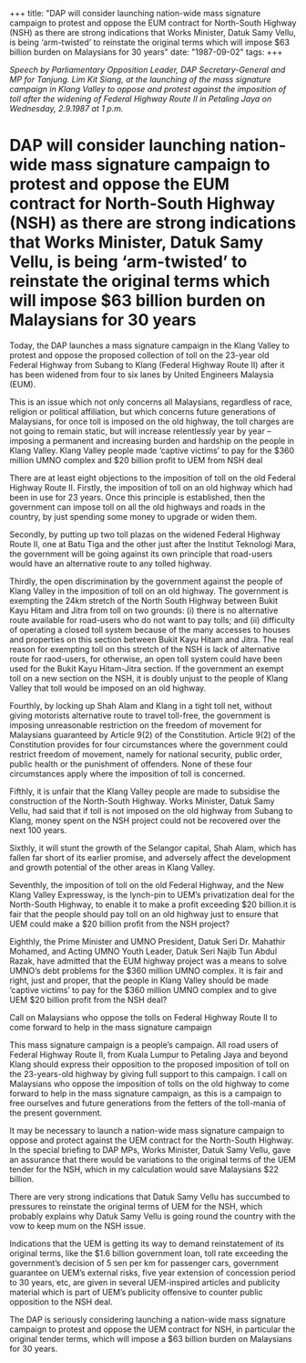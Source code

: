 +++ 
title: "DAP will consider launching nation-wide mass signature campaign to protest and oppose the EUM contract for North-South Highway (NSH) as there are strong indications that Works Minister, Datuk Samy Vellu, is being ‘arm-twisted’ to reinstate the original terms which will impose $63 billion burden on Malaysians for 30 years"
date: "1987-09-02"
tags:
+++

_Speech by Parliamentary Opposition Leader, DAP Secretary-General and MP for Tanjung. Lim Kit Siang, at the launching of the mass signature campaign in Klang Valley to oppose and protest against the imposition of toll after the widening of Federal Highway Route II in Petaling Jaya on Wednesday, 2.9.1987 at 1 p.m._

# DAP will consider launching nation-wide mass signature campaign to protest and oppose the EUM contract for North-South Highway (NSH) as there are strong indications that Works Minister, Datuk Samy Vellu, is being ‘arm-twisted’ to reinstate the original terms which will impose $63 billion burden on Malaysians for 30 years

Today, the DAP launches a mass signature campaign in the Klang Valley to protest and oppose the proposed collection of toll on the 23-year old Federal Highway from Subang to Klang (Federal Highway Route II) after it has been widened from four to six lanes by United Engineers Malaysia (EUM).</u>

This is an issue which not only concerns all Malaysians, regardless of race, religion or political affiliation, but which concerns future generations of Malaysians, for once toll is imposed on the old highway, the toll charges are not going to remain static, but will increase relentlessly year by year – imposing a permanent and increasing burden and hardship on the people in Klang Valley.
Klang Valley people made ‘captive victims’ to pay for the $360 million UMNO complex and $20 billion profit to UEM from NSH deal								

There are at least eight objections to the imposition of toll on the old Federal Highway Route II.
Firstly, the imposition of toll on an old highway which had been in use for 23 years. Once this principle is established, then the government can impose toll on all the old highways and roads in the country, by just spending some money to upgrade or widen them.

Secondly, by putting up two toll plazas on the widened Federal Highway Route II, one at Batu Tiga and the other just after the Institut Teknologi Mara, the government will be going against its own principle that road-users would have an alternative route to any tolled highway.

Thirdly, the open discrimination by the government against the people of Klang Valley in the imposition of toll on an old highway. The government is exempting the 24km stretch of the North South Highway between Bukit Kayu Hitam and Jitra from toll on two grounds: (i) there is no alternative route available for road-users who do not want to pay tolls; and (ii) difficulty of operating a closed toll system because of the many accesses to houses and properties on this section between Bukit Kayu Hitam and Jitra. The real reason for exempting toll on this stretch of the NSH is lack of alternative route for raod-users, for otherwise, an open toll system could have been used for the Bukit Kayu Hitam-Jitra section. If the government an exempt toll on a new section on the NSH, it is doubly unjust to the people of Klang Valley that toll would be imposed on an old highway.

Fourthly, by locking up Shah Alam and Klang in a tight toll net, without giving motorists alternative route to travel toll-free, the government is imposing unreasonable restriction on the freedom of movement for Malaysians guaranteed by Article 9(2) of the Constitution. Article 9(2) of the Constitution provides for four circumstances where the government could restrict freedom of movement, namely for national security, public order, public health or the punishment of offenders. None of these four circumstances apply where the imposition of toll is concerned.

Fifthly, it is unfair that the Klang Valley people are made to subsidise the construction of the North-South Highway. Works Minister, Datuk Samy Vellu, had said that if toll is not imposed on the old highway from Subang to Klang, money spent on the NSH project could not be recovered over the next 100 years.

Sixthly, it will stunt the growth of the Selangor capital, Shah Alam, which has fallen far short of its earlier promise, and adversely affect the development and growth potential of the other areas in Klang Valley.

Seventhly, the imposition of toll on the old Federal Highway, and the New Klang Valley Expressway, is the lynch-pin to UEM’s privatization deal for the North-South Highway, to enable it to make a profit exceeding $20 billion.it is fair that the people should pay toll on an old highway just to ensure that UEM could make a $20 billion profit from the NSH project?

Eighthly, the Prime Minister and UMNO President, Datuk Seri Dr. Mahathir Mohamed, and Acting UMNO Youth Leader, Datuk Seri Najib Tun Abdul Razak, have admitted that the EUM highway project was a means to solve UMNO’s debt problems for the $360 million UMNO complex. It is fair and right, just and proper, that the people in Klang Valley should be made ‘captive victims’ to pay for the $360 million UMNO complex and to give UEM $20 billion profit from the NSH deal?

Call on Malaysians who oppose the tolls on Federal Highway Route II to come forward to help in the mass signature campaign									

This mass signature campaign is a people’s campaign. All road users of Federal Highway Route II, from Kuala Lumpur to Petaling Jaya and beyond Klang should express their opposition to the proposed imposition of toll on the 23-years-old highway by giving full support to this campaign. I call on Malaysians who oppose the imposition of tolls on the old highway to come forward to help in the mass signature campaign, as this is a campaign to free ourselves and future generations from the fetters of the toll-mania of the present government.

It may be necessary to launch a nation-wide mass signature campaign to oppose and protect against the UEM contract for the North-South Highway. In the special briefing to DAP MPs, Works Minister, Datuk Samy Vellu, gave an assurance that there would be variations to the original terms of the UEM tender for the NSH, which in my calculation would save Malaysians $22 billion.

There are very strong indications that Datuk Samy Vellu has succumbed to pressures to reinstate the original terms of UEM for the NSH, which probably explains why Datuk Samy Vellu is going round the country with the vow to keep mum on the NSH issue.

Indications that the UEM is getting its way to demand reinstatement of its original terms, like the $1.6 billion government loan, toll rate exceeding the government’s decision of 5 sen per km for passenger cars, government guarantee on UEM’s external risks, five year extension of concession period to 30 years, etc, are given in several UEM-inspired articles and publicity material which is part of UEM’s publicity offensive to counter public opposition to the NSH deal.

The DAP is seriously considering launching a nation-wide mass signature campaign to protest and oppose the UEM contract for NSH, in particular the original tender terms, which will impose a $63 billion burden on Malaysians for 30 years.
 

